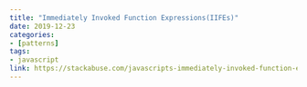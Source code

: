 ```yaml
---
title: "Immediately Invoked Function Expressions(IIFEs)"
date: 2019-12-23
categories:
- [patterns]
tags:
- javascript
link: https://stackabuse.com/javascripts-immediately-invoked-function-expressions/
---
```

